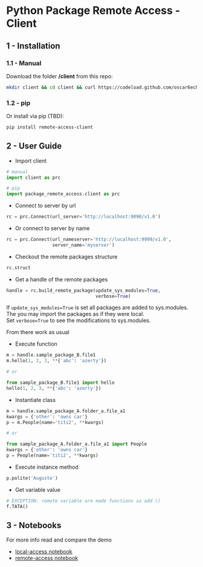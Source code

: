 
# Python Package Remote Access - Client

## 1 - Installation

### 1.1 - Manual
Download the folder **/client** from this repo:
```bash
mkdir client && cd client && curl https://codeload.github.com/oscar6echo/python-package-remote-access/tar.gz/master | tar -xz --strip=2 python-package-remote-access-master/client
```

### 1.2 - pip
Or install via pip (TBD):
```bash
pip install remote-access-client
```

## 2 - User Guide

+ Import client

```python
# manual
import client as prc

# pip
import package_remote_access.client as prc
```

+ Connect to server by url

```python
rc = prc.Connect(url_server='http://localhost:9090/v1.0')
```

+ Or connect to server by name

```python
rc = prc.Connect(url_nameserver='http://localhost:9999/v1.0',
                 server_name='myserver')
```

+ Checkout the remote packages structure

```python
rc.struct
```

+ Get a handle of the remote packages

```python
handle = rc.build_remote_package(update_sys_modules=True,
                                 verbose=True)
```

If `update_sys_modules=True` is set all packages are added to sys.modules.  
The you may import the packages as if they were local.  
Set `verbose=True` to see the modifications to sys.modules.

From there work as usual

+ Execute function

```python
m = handle.sample_package_B.file1
m.hello(1, 2, 3, **{'abc': 'azerty'})

# or

from sample_package_B.file1 import hello
hello(1, 2, 3, **{'abc': 'azerty'})
```

+ Instantiate class

```python
m = handle.sample_package_A.folder_a.file_a1
kwargs = {'other': 'owns car'}
p = m.People(name='titi2', **kwargs)

# or

from sample_package_A.folder_a.file_a1 import People
kwargs = {'other': 'owns car'}
p = People(name='titi2', **kwargs)
```

+ Execute instance method

```python
p.polite('Auguste')
```
+ Get variable value

```python
# EXCEPTION: remote variable are made functions so add ()
f.TATA()
```


## 3 - Notebooks

For more info read and compare the demo
+ [local-access notebook](../server/local-access.ipynb)
+ [remote-access notebook](../remote-access.ipynb)
